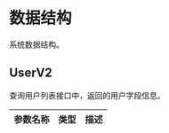 # 数据结构

系统数据结构。

## UserV2

查询用户列表接口中，返回的用户字段信息。

| 参数名称    | 类型                      | 描述               |
| ----------- | ------------------------- | ------------------ |

